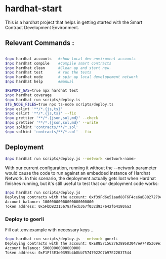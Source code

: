 # hardhat-start

This is a hardhat project that helps in getting started with the Smart Contract Development Environment.

## Relevant Commands :

```bash

$npx hardhat accounts   #show local dev enviroment accounts
$npx hardhat compile    #Compile smart contracts
$npx hardhat clean      #Clean up and start new.
$npx hardhat test       # run the tests
$npx hardhat node       # spin up local developement network
$npx hardhat help       #manual

$REPORT_GAS=true npx hardhat test
$npx hardhat coverage
$npx hardhat run scripts/deploy.ts
$TS_NODE_FILES=true npx ts-node scripts/deploy.ts
$npx eslint '**/*.{js,ts}'
$npx eslint '**/*.{js,ts}' --fix
$npx prettier '**/*.{json,sol,md}' --check
$npx prettier '**/*.{json,sol,md}' --write
$npx solhint 'contracts/**/*.sol'
$npx solhint 'contracts/**/*.sol' --fix

```

## Deployment

```bash
$npx hardhat run scripts/deploy.js --network <network-name>

```

With our current configuration, running it without the --network parameter would cause the code to run against an embedded instance of Hardhat Network. In this scenario, the deployment actually gets lost when Hardhat finishes running, but it's still useful to test that our deployment code works:

```bash
$npx hardhat run scripts/deploy.js
Deploying contracts with the account: 0xf39Fd6e51aad88F6F4ce6aB8827279cffFb92266
Account balance: 10000000000000000000000
Token address: 0x5FbDB2315678afecb367f032d93F642f64180aa3
```

### Deploy to goerli

Fill out .env.example with necessary keys ..

```bash
$npx hardhat run scripts/deploy.js --network goerli
Deploying contracts with the account: 0xE8857156276388683047eA7485369e7e9c039182
Account balance: 50000000000000000
Token address: 0xF1Ff3E3e0395b4b8bb75747022C7b97E22037544
```
